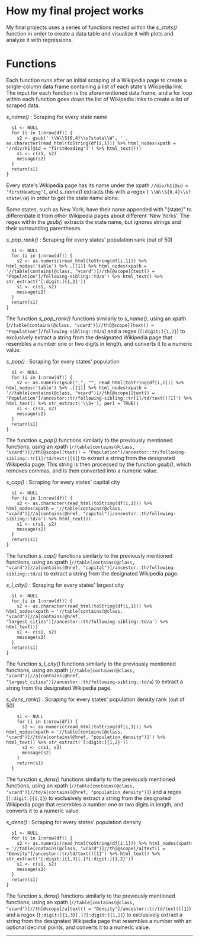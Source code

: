 # How my final project works

My final projects uses a series of functions nested within the _s_stats()_ function in order to create a data table and visualize it with plots and analyze it with regressions.

# Functions

Each function runs after an initial scraping of a Wikipedia page to create a single-column data frame containing a list of each state's Wikipedia link. The input for each function is the aforementioned data frame, and a for loop within each function goes down the list of Wikipedia links to create a list of scraped data.

_s_name()_ : Scraping for every state name
```s_name <- function(df) {
  s1 <- NULL
  for (i in 1:nrow(df)) {
    s2 <- gsub(' \\W\\S{0,4}\\s?state\\W', '', as.character(read_html(toString(df[i,1])) %>% html_nodes(xpath = '//div/h1[@id = "firstHeading"]') %>% html_text()))
    s1 <- c(s1, s2)
    message(s2)
  }
  return(s1)
}
```

Every state's Wikipedia page has its name under the xpath `//div/h1[@id = "firstHeading"]`, and _s_name()_ extracts this with a regex (` \\W\\S{0,4}\\s?state\\W`) in order to get the state name alone.

Some states, such as New York, have their name appended with "(state)" to differentiate it from other Wikipedia pages about different 'New Yorks'. The regex within the _gsub()_ extracts the state name, but ignores strings and their surrounding parentheses.

_s_pop_rank()_ : Scraping for every states' population rank (out of 50)
```s_pop_rank <- function(df) {
  s1 <- NULL
  for (i in 1:nrow(df)) {
    s2 <- as.numeric(read_html(toString(df[i,1])) %>% html_nodes('table') %>% .[[1]] %>% html_nodes(xpath = '//table[contains(@class, "vcard")]//th[@scope][text() = "Population"]/following-sibling::td/a') %>% html_text() %>% str_extract('[:digit:]{1,2}'))
    s1 <- c(s1, s2)
    message(s2)
  }
  return(s1)
}
```

The function _s_pop_rank()_ functions similarly to _s_name()_, using an xpath (`//table[contains(@class, "vcard")]//th[@scope][text() = "Population"]/following-sibling::td/a`) and a regex (`[:digit:]{1,2}`) to exclusively extract a string from the designated Wikipedia page that resembles a number one or two digits in length, and converts it to a numeric value.

_s_pop()_ : Scraping for every states' population
```s_pop <- function(df) {
  s1 <- NULL
  for (i in 1:nrow(df)) {
    s2 <- as.numeric(gsub(",", "", read_html(toString(df[i,1])) %>% html_nodes('table') %>% .[[1]] %>% html_nodes(xpath = '//table[contains(@class, "vcard")]//th[@scope][text() = "Population"]/ancestor::tr/following-sibling::tr[1]/td/text()[1]') %>% html_text() %>% str_extract('\\S+'), perl = TRUE))
    s1 <- c(s1, s2)
    message(s2)
  }
  return(s1)
}
```

The function _s_pop()_ functions similarly to the previously mentioned functions, using an xpath (`//table[contains(@class, "vcard")]//th[@scope][text() = "Population"]/ancestor::tr/following-sibling::tr[1]/td/text()[1]`) to extract a string from the designated Wikipedia page. This string is then processed by the function _gsub()_, which removes commas, and is then converted into a numeric value.

_s_cap()_ : Scraping for every states' capital city
```s_cap <- function(df) {
  s1 <- NULL
  for (i in 1:nrow(df)) {
    s2 <- as.character(read_html(toString(df[i,1])) %>% html_nodes(xpath = '//table[contains(@class, "vcard")]//a[contains(@href, "capital")]/ancestor::th/following-sibling::td/a') %>% html_text())
    s1 <- c(s1, s2)
    message(s2)
  }
  return(s1)
}
```

The function _s_cap()_ functions similarly to the previously mentioned functions, using an xpath (`//table[contains(@class, "vcard")]//a[contains(@href, "capital")]/ancestor::th/following-sibling::td/a`) to extract a string from the designated Wikipedia page.

_s_l_city()_ : Scraping for every states' largest city
```s_l_city <- function(df) {
  s1 <- NULL
  for (i in 1:nrow(df)) {
    s2 <- as.character(read_html(toString(df[i,1])) %>% html_nodes(xpath = '//table[contains(@class, "vcard")]//a[contains(@href, "largest_cities")]/ancestor::th/following-sibling::td/a') %>% html_text())
    s1 <- c(s1, s2)
    message(s2)
  }
  return(s1)
}
```

The function _s_l_city()_ functions similarly to the previously mentioned functions, using an xpath (`//table[contains(@class, "vcard")]//a[contains(@href, "largest_cities")]/ancestor::th/following-sibling::td/a`) to extract a string from the designated Wikipedia page.

_s_dens_rank()_ : Scraping for every states' population density rank (out of 50)
```s_dens_rank <- function(df) {
    s1 <- NULL
    for (i in 1:nrow(df)) {
      s2 <- as.numeric(read_html(toString(df[i,1])) %>% html_nodes(xpath = '//table[contains(@class, "vcard")]//td/a[contains(@href, "population_density")]') %>% html_text() %>% str_extract('[:digit:]{1,2}'))
      s1 <- c(s1, s2)
      message(s2)
    }
    return(s1)
  }
  ```
The function _s_dens()_ functions similarly to the previously mentioned functions, using an xpath (`//table[contains(@class, "vcard")]//td/a[contains(@href, "population_density")]`) and a regex (`[:digit:]{1,2}`) to exclusively extract a string from the designated Wikipedia page that resembles a number one or two digits in length, and converts it to a numeric value.

_s_dens()_ : Scraping for every states' population density
```s_dens <- function(df) {
  s1 <- NULL
  for (i in 1:nrow(df)) {
    s2 <- as.numeric(read_html(toString(df[i,1])) %>% html_nodes(xpath = '//table[contains(@class, "vcard")]//th[@scope]/a[text() = "Density"]/ancestor::tr/td/text()[1]') %>% html_text() %>% str_extract('[:digit:]{1,3}[.]?[:digit:]{1,2}'))
    s1 <- c(s1, s2)
    message(s2)
  }
  return(s1)
}
```
The function _s_dens()_ functions similarly to the previously mentioned functions, using an xpath (`//table[contains(@class, "vcard")]//th[@scope]/a[text() = "Density"]/ancestor::tr/td/text()[1]`) and a regex (`[:digit:]{1,3}[.]?[:digit:]{1,2}`) to exclusively extract a string from the designated Wikipedia page that resembles a number with an optional decimal points, and converts it to a numeric value.


---
